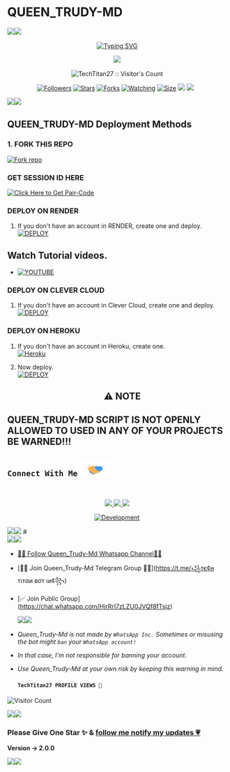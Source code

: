  # QUEEN_TRUDY-MD 
   <a><img src='https://i.imgur.com/LyHic3i.gif'/></a><a><img src='https://i.imgur.com/LyHic3i.gif'/></a>
<p align="center">
<p align="center">
  <a href="https://git.io/typing-svg"><img src="https://readme-typing-svg.demolab.com?font=EB+Garamond&weight=800&size=28&duration=4000&pause=1000&random=false&width=435&lines=+•QUEEN_+TRUDY-+Md;MULTI-DEVICE+WHATSAPP+BOT." alt="Typing SVG" /></a>
 </p>
<p align="center">
<img src="https://i.ibb.co/SKkqKQc/2024090513224501.jpg"/> 
<p align="center"><img src="https://profile-counter.glitch.me/{TechTitan27}/count.svg" alt="TechTitan27 :: Visitor's Count" /></p>
<p align="center">
<a href="https://github.com/TechTitan27/followers"><img title="Followers" src="https://img.shields.io/github/followers/TechTitan27?color=red&style=flat-square"></a>
<a href="https://github.com/TechTitan27/Queen_Trudy-Md/stargazers/"><img title="Stars" src="https://img.shields.io/github/stars/TechTitan27/Queen_Trudy-Md?color=blue&style=flat-square"></a>
<a href="https://github.com/TechTitan27/Queen_Trudy-Md/network/members"><img title="Forks" src="https://img.shields.io/github/forks/TechTitan27/Queen_Trudy-Md?color=red&style=flat-square"></a>
<a href="https://github.com/TechTitan27/Queen_Trudy-Md/watchers"><img title="Watching" src="https://img.shields.io/github/watchers/TechTitan27/Queen_Trudy-Md?label=Watchers&color=blue&style=flat-square"></a>
<a href="https://github.com/TechTitan27/Queen_Trudy-Md/"><img title="Size" src="https://img.shields.io/github/repo-size/TechTitan27/Queen_Trudy-Md?style=flat-square&color=green"></a>
<a href="https://hits.seeyoufarm.com"><img src="https://hits.seeyoufarm.com/api/count/incr/badge.svg?url=https%3A%2F%2Fgithub.com%2FTechTitan27%2FQueen_Trudy-Md&count_bg=%2379C83D&title_bg=%23555555&icon=probot.svg&icon_color=%2300FF6D&title=hits&edge_flat=false"/></a>
<a href="https://github.com/TechTitan27/Queen_Trudy-Md/graphs/commit-activity"><img height="20" src="https://img.shields.io/badge/Maintained%3F-yes-green.svg"></a>&nbsp;&nbsp;
</p>
<p align='center'>
    </p>
<a><img src='https://i.imgur.com/LyHic3i.gif'/></a><a><img src='https://i.imgur.com/LyHic3i.gif'/></a>
<p align="center">

 ## QUEEN_TRUDY-MD Deployment Methods

### 1. FORK THIS REPO

<a href='https://github.com/TechTitan27/Queen_Trudy-Md/fork' target="_blank"><img alt='Fork repo' src='https://img.shields.io/badge/Fork This Repo-black?style=for-the-badge&logo=git&logoColor=white'/></a>



### GET SESSION ID HERE

<a href="https://replit.com/@depeyi4679/QueenTrudy-Md-session-generator?v=1"><img src="https://img.shields.io/badge/PAIR CODE-red" alt="Click Here to Get Pair-Code" width="110"></a>   


### DEPLOY ON RENDER

1. If you don't have an account in RENDER, create one and deploy.
    <br>
    <a href='https://dashboard.render.com/select-repo?type=web' target="_blank"><img alt='DEPLOY' src='https://img.shields.io/badge/-DEPLOY-black?style=for-the-badge&logo=render&logoColor=white'/></a>
## Watch Tutorial videos.
* [![YOUTUBE](https://img.shields.io/badge/HOW_TO_DEPLOY-red?style=for-the-badge&logo=youtube&logoColor=white)](www.google.com)


### DEPLOY ON CLEVER CLOUD

1. If you don't have an account in Clever Cloud, create one and deploy.
    <br>
    <a href='https://api.clever-cloud.com/v2/sessions/signup?subscription_source=cta-home-signup' target="_blank"><img alt='DEPLOY' src='https://img.shields.io/badge/-DEPLOY-orange?style=for-the-badge&logo=clever-cloud&logoColor=white'/></a>

### DEPLOY ON HEROKU

1. If you don't have an account in Heroku, create one.
    <br>
    <a href='https://signup.heroku.com/' target="_blank"><img alt='Heroku' src='https://img.shields.io/badge/-Create-purple?style=for-the-badge&logo=heroku&logoColor=white'/></a>
2. Now deploy.
    <br>
    <a href='https://dashboard.heroku.com/new?template=https://github.com/TechTitan27/Queen_Trudy-Md' target="_blank"><img alt='DEPLOY' src='https://img.shields.io/badge/-DEPLOY-purple?style=for-the-badge&logo=heroku&logoColor=white'/></a>



    <h2 align="center"> ⚠️ NOTE  </h2>
## QUEEN_TRUDY-MD SCRIPT IS NOT OPENLY ALLOWED TO USED IN ANY OF YOUR PROJECTS BE WARNED!!! 

## ```Connect With Me```<img src="https://github.com/0xAbdulKhalid/0xAbdulKhalid/raw/main/assets/mdImages/handshake.gif" width ="80"></h1> 
 <br> 
<p align="center">
<a href="https://wa.me/233257938281"><img src="https://img.shields.io/badge/Contact TechTitan27-25D366?style=for-the-badge&logo=whatsapp&logoColor=white" />
<a href="https://whatsapp.com/channel/0029Vaf5BAMLo4hcw3HYv43x"><img src="https://img.shields.io/badge/Join Official Channel-25D366?style=for-the-badge&logo=whatsapp&logoColor=white" />
<a href="https://t.me/deecee_x"><img src="https://img.shields.io/badge/Telegram-0088cc?style=for-the-badge&logo=telegram&logoColor=white" /><br>
<p align="center">
<img alt="Development" width="250" src="https://media2.giphy.com/media/W9tBvzTXkQopi/giphy.gif?cid=6c09b952xu6syi1fyqfyc04wcfk0qvqe8fd7sop136zxfjyn&ep=v1_internal_gif_by_id&rid=giphy.gif&ct=g" /> </p>
<a><img src='https://i.imgur.com/LyHic3i.gif'/></a><a><img src='https://i.imgur.com/LyHic3i.gif'/></a>
# 

<br>
<a><img src='https://i.imgur.com/LyHic3i.gif'/></a><a><img src='https://i.imgur.com/LyHic3i.gif'/></a>

* [🧑‍💻 Follow Queen_Trudy-Md Whatsapp Channel🧑‍💻](https://whatsapp.com/channel/0029Vaf5BAMLo4hcw3HYv43x)

* [🧑‍💻 Join Queen_Trudy-Md Telegram Group 🧑‍💻](https://t.me/꧁тє¢н тιтαи вσт ιи¢꧂)

* [✅ Join Public Group] (https://chat.whatsapp.com/HjrRrI7zLZU0JVQf8fTsjz)

  <a><img src='https://i.imgur.com/LyHic3i.gif'/></a><a><img src='https://i.imgur.com/LyHic3i.gif'/></a>
  

- *Queen_Trudy-Md is not made by `WhatsApp Inc.` Sometimes or misusing the bot might `ban` your `WhatsApp account!`*
- *In that case, I'm not responsible for banning your account.*
- *Use Queen_Trudy-Md at your own risk by keeping this warning in mind.*
  
  #### ```TechTitan27 PROFILE VIEWS 🧚```
![Visitor Count](https://profile-counter.glitch.me/TechTitan27/count.svg)

<a><img src='https://i.imgur.com/LyHic3i.gif'/></a><a><img src='https://i.imgur.com/LyHic3i.gif'/></a>





### Please Give One Star ✨ & [follow me notify my updates 💗](https://github.com/TechTitan27)
<b>Version -> 2.0.0</b>

<a><img src='https://i.imgur.com/LyHic3i.gif'/></a><a><img src='https://i.imgur.com/LyHic3i.gif'/></a>
  
